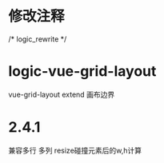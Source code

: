 # 修改注释
/* logic_rewrite */

# logic-vue-grid-layout 

vue-grid-layout extend 画布边界

# 2.4.1
兼容多行 多列 resize碰撞元素后的w,h计算
